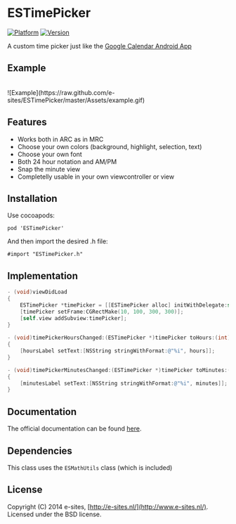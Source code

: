 ESTimePicker
============
[![Platform](https://cocoapod-badges.herokuapp.com/p/ESTimePicker/badge.png)](http://cocoadocs.org/docsets/ESTimePicker)
[![Version](https://cocoapod-badges.herokuapp.com/v/ESTimePicker/badge.png)](http://cocoadocs.org/docsets/ESTimePicker)

A custom time picker just like the [Google Calendar Android App](https://www.google.nl/search?q=google+calendar+time+picker&espv=210&es_sm=91&source=lnms&tbm=isch&sa=X&ei=hXPeUsHwLuLCyQOP_YHICg&ved=0CAkQ_AUoAQ&biw=1756&bih=1047)

## Example
<br>
![Example](https://raw.github.com/e-sites/ESTimePicker/master/Assets/example.gif)


## Features

- Works both in ARC as in MRC
- Choose your own colors (background, highlight, selection, text)
- Choose your own font
- Both 24 hour notation and AM/PM
- Snap the minute view
- Completelly usable in your own viewcontroller or view

## Installation
Use cocoapods:

	pod 'ESTimePicker'
	
And then import the desired .h file:
	
	#import "ESTimePicker.h"

## Implementation
```objective-c
- (void)viewDidLoad
{
   	ESTimePicker *timePicker = [[ESTimePicker alloc] initWithDelegate:self]; // Delegate is optional
   	[timePicker setFrame:CGRectMake(10, 100, 300, 300)];
   	[self.view addSubview:timePicker];
}
	
- (void)timePickerHoursChanged:(ESTimePicker *)timePicker toHours:(int)hours
{
   	[hoursLabel setText:[NSString stringWithFormat:@"%i", hours]];
}

- (void)timePickerMinutesChanged:(ESTimePicker *)timePicker toMinutes:(int)minutes
{
   	[minutesLabel setText:[NSString stringWithFormat:@"%i", minutes]];
}
```

## Documentation
The official documentation can be found [here](https://rawgithub.com/e-sites/ESTimePicker/master/Documents/Classes/ESTimePicker.html).

## Dependencies
This class uses the `ESMathUtils` class (which is included)


## License
Copyright (C) 2014 e-sites, [http://e-sites.nl/](http://www.e-sites.nl/). Licensed under the BSD license.
